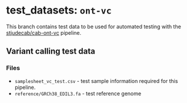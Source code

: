 # test_datasets: `ont-vc`

This branch contains test data to be used for automated testing with the [stjudecab/cab-ont-vc]() pipeline.

## Variant calling test data

### Files

- `samplesheet_vc_test.csv` - test sample information required for this pipeline.
- `reference/GRCh38_EDIL3.fa` - test reference genome 


